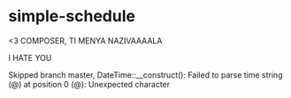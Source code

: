 # simple-schedule
<3 COMPOSER, TI MENYA NAZIVAAAALA

I HATE YOU

Skipped branch master, DateTime::__construct(): Failed to parse time string (@) at position 0 (@): Unexpected character

